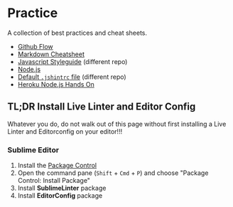 # Practice

A collection of best practices and cheat sheets.

* [Github Flow](https://github.com/thanpolas/Practice/blob/master/Git-Flow.md)
* [Markdown Cheatsheet](https://github.com/thanpolas/Practice/blob/master/Markdown-Cheatsheet.md)
* [Javascript Styleguide](https://github.com/thanpolas/javascript#javascript-style-guide-) (different repo)
* [Node.js](https://github.com/thanpolas/Practice/blob/master/Node.js.md)
* [Default `.jshintrc` file](https://github.com/thanpolas/javascript/blob/master/maintainability.md) (different repo)
* [Heroku Node.js Hands On](https://github.com/thanpolas/Practice/blob/master/Heroku-Handson.md)

## TL;DR Install Live Linter and Editor Config

Whatever you do, do not walk out of this page without first installing a Live Linter and Editorconfig on your editor!!!

### Sublime Editor

1. Install the [Package Control](https://sublime.wbond.net/installation)
1. Open the command pane (`Shift` + `Cmd` + `P`) and choose "Package Control: Install Package"
1. Install **SublimeLinter** package
1. Install **EditorConfig** package
